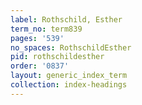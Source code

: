 ```yaml
---
label: Rothschild, Esther
term_no: term839
pages: '539'
no_spaces: RothschildEsther
pid: rothschildesther
order: '0837'
layout: generic_index_term
collection: index-headings
---
```

